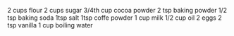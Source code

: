  2 cups flour
 2 cups sugar
3/4th cup cocoa powder
2 tsp baking powder 
1/2 tsp baking soda
1tsp salt
1tsp coffe powder
1 cup milk
1/2 cup oil
2 eggs
2 tsp vanilla
1 cup boiling water

